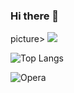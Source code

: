 ### Hi there 👋


picture>
  <source
    srcset="https://github-readme-stats.vercel.app/api?username=anuraghazra&show_icons=true&theme=dark"
    media="(prefers-color-scheme: dark)"
  />
  <source
    srcset="https://github-readme-stats.vercel.app/api?username=anuraghazra&show_icons=true"
    media="(prefers-color-scheme: light), (prefers-color-scheme: no-preference)"
  />
  <img src="https://github-readme-stats.vercel.app/api?username=anuraghazra&show_icons=true" />
</picture>

![Top Langs](https://github-readme-stats.vercel.app/api/top-langs/?username=anuraghazra&hide_progress=true)

![Opera](https://img.shields.io/badge/Opera-FF1B2D?style=for-the-badge&logo=Opera&logoColor=white)
